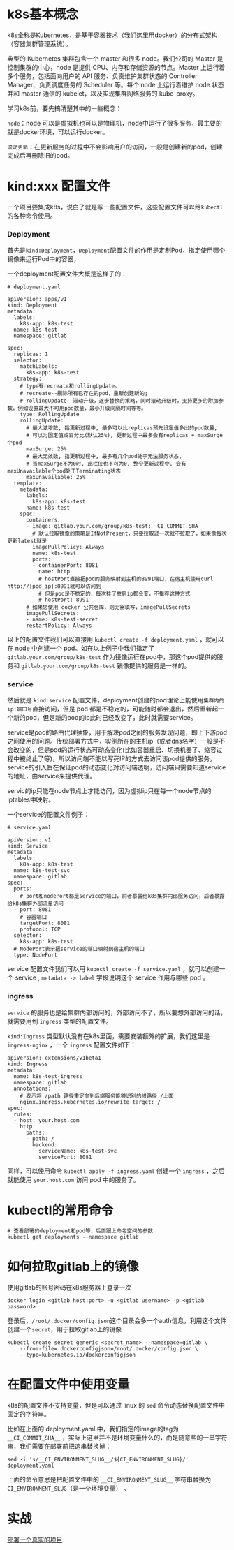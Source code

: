 # k8s基本概念

k8s全称是Kubernetes，是基于容器技术（我们这里用docker）的分布式架构（容器集群管理系统）。

典型的 Kubernetes 集群包含一个 master 和很多 node。我们公司的 Master 是控制集群的中心，node 是提供 CPU、内存和存储资源的节点。Master 上运行着多个服务，包括面向用户的 API 服务、负责维护集群状态的 Controller Manager、负责调度任务的 Scheduler 等。每个 node 上运行着维护 node 状态并和 master 通信的 kubelet，以及实现集群网络服务的 kube-proxy。

学习k8s前，要先搞清楚其中的一些概念：

`node`：node 可以是虚拟机也可以是物理机，node中运行了很多服务，最主要的就是docker环境，可以运行docker。

`滚动更新`：在更新服务的过程中不会影响用户的访问，一般是创建新的pod，创建完成后再删除旧的pod。


# kind:xxx 配置文件

一个项目要集成k8s，说白了就是写一些配置文件，这些配置文件可以给`kubectl`的各种命令使用。

### Deployment

首先是`kind:Deployment`，`Deployment`配置文件的作用是定制Pod，指定使用哪个镜像来运行Pod中的容器，

一个deployment配置文件大概是这样子的：
```
# deployment.yaml

apiVersion: apps/v1
kind: Deployment
metadata:
  labels:
    k8s-app: k8s-test
  name: k8s-test
  namespace: gitlab

spec:
  replicas: 1
  selector:
    matchLabels:
      k8s-app: k8s-test
  strategy:
    # type有recreate和rollingUpdate。
    # recreate--删除所有已存在的pod，重新创建新的; 
    # rollingUpdate--滚动升级，逐步替换的策略，同时滚动升级时，支持更多的附加参数，例如设置最大不可用pod数量，最小升级间隔时间等等。
    type: RollingUpdate
    rollingUpdate:
      # 最大激增数, 指更新过程中, 最多可以比replicas预先设定值多出的pod数量, 
      # 可以为固定值或百分比(默认25%), 更新过程中最多会有replicas + maxSurge个pod
      maxSurge: 25%
      # 最大无效数, 指更新过程中, 最多有几个pod处于无法服务状态,
      # 当maxSurge不为0时, 此栏位也不可为0, 整个更新过程中, 会有maxUnavailable个pod处于Terminating状态
      maxUnavailable: 25%
  template:
    metadata:
      labels:
        k8s-app: k8s-test
      name: k8s-test
    spec:
      containers:
      - image: gitlab.your.com/group/k8s-test:__CI_COMMIT_SHA__
        # 默认拉取镜像的策略是IfNotPresent，只要拉取过一次就不拉取了，如果像每次更新latest就是
        imagePullPolicy: Always
        name: k8s-test
        ports:
        - containerPort: 8081
          name: http
          # hostPort直接把pod的服务映射到主机的8991端口，在宿主机使用curl http://{pod_ip}:8991就可以访问到
          # 但是pod是不稳定的，每次挂了重启ip都会变，不推荐这种方式
          # hostPort: 8991
      # 如果您使用 docker 公共仓库，则无需填写，imagePullSecrets
      imagePullSecrets:
      - name: k8s-test-secret
      restartPolicy: Always
```

以上的配置文件我们可以直接用 `kubectl create -f deployment.yaml` ，就可以在 node 中创建一个 pod。如在以上例子中我们指定了 `gitlab.your.com/group/k8s-test` 作为镜像运行在pod中，那这个pod提供的服务和 `gitlab.your.com/group/k8s-test` 镜像提供的服务是一样的。

### service

然后就是 `kind:service` 配置文件，deployment创建的pod理论上能使用`集群内的ip:端口号`直接访问，但是 pod 都是不稳定的，可能随时都会退出，然后重新起一个新的pod，但是新的pod的ip此时已经改变了，此时就需要service。

service是pod的路由代理抽象，用于解决pod之间的服务发现问题，即上下游pod之间使用的问题。传统部署方式中，实例所在的主机ip（或者dns名字）一般是不会改变的，但是pod的运行状态可动态变化(比如容器重启、切换机器了、缩容过程中被终止了等)，所以访问端不能以写死IP的方式去访问该pod提供的服务。service的引入旨在保证pod的动态变化对访问端透明，访问端只需要知道service的地址，由service来提供代理。

servic的ip只能在node节点上才能访问，因为虚拟ip只在每一个node节点的iptables中映射。

一个service的配置文件例子：
```
# service.yaml

apiVersion: v1
kind: Service
metadata:
  labels:
    k8s-app: k8s-test
  name: k8s-test-svc
  namespace: gitlab
spec:
  ports:
    # port和nodePort都是service的端口，前者暴露给k8s集群内部服务访问，后者暴露给k8s集群外部流量访问
  - port: 8081
    # 容器端口
    targetPort: 8081
    protocol: TCP
  selector:
    k8s-app: k8s-test
  # NodePort表示把service的端口映射到宿主机的端口
  type: NodePort
```

service 配置文件我们可以用 `kubectl create -f service.yaml` ，就可以创建一个 service , `metadata -> label` 字段说明这个 service 作用与哪些 pod 。

### ingress

`service` 的服务也是给集群内部访问的，外部访问不了，所以要想外部访问的话，就需要用到 `ingress` 类型的配置文件。

`kind:Ingress` 类型默认没有在k8s里面，需要安装额外的扩展，我们这里是 `ingress-nginx` ，一个 `ingress` 配置文件如下：

```
apiVersion: extensions/v1beta1
kind: Ingress
metadata:
  name: k8s-test-ingress
  namespace: gitlab
  annotations:
    # 表示将 /path 路径重定向到后端服务能够识别的根路径 /上面
    nginx.ingress.kubernetes.io/rewrite-target: /
spec:
  rules:
  - host: your.host.com
    http:
      paths:
      - path: /
        backend:
          serviceName: k8s-test-svc
          servicePort: 8081
```

同样，可以使用命令 `kubectl apply -f ingress.yaml` 创建一个 `ingress` ，之后就能使用 `your.host.com` 访问 pod 中的服务了。


# kubectl的常用命令

```
# 查看部署的deployment和pod等，后面跟上命名空间的参数
kubectl get deployments --namespace gitlab
```

# 如何拉取gitlab上的镜像

使用gitlab的账号密码在k8s服务器上登录一次

```
docker login <gitlab host:port> -u <gitlab username> -p <gitlab password>
```

登录后，`/root/.docker/config.json`这个目录会多一个auth信息，利用这个文件创建一个`secret`，用于拉取gitlab上的镜像

```
kubectl create secret generic <secret_name> --namespace=gitlab \
    --from-file=.dockerconfigjson=/root/.docker/config.json \
    --type=kubernetes.io/dockerconfigjson
```

# 在配置文件中使用变量

k8s的配置文件不支持变量，但是可以通过 linux 的 `sed` 命令动态替换配置文件中固定的字符串。

比如在上面的 deployment.yaml 中，我们指定的image的tag为 `__CI_COMMIT_SHA__` ，实际上这里并不是环境变量什么的，而是随意些的一串字符串，我们需要在部署前把这串替换掉：
```
sed -i 's/__CI_ENVIRONMENT_SLUG__/${CI_ENVIRONMENT_SLUG}/' deployment.yaml
```

上面的命令意思是把配置文件中的 `__CI_ENVIRONMENT_SLUG__` 字符串替换为 `CI_ENVIRONMENT_SLUG`（是一个环境变量） 。



# 实战

[部署一个真实的项目](./2019.10.25-k8s实战(部署实际项目).md)